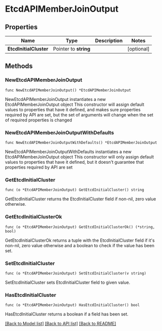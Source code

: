 # EtcdAPIMemberJoinOutput

## Properties

Name | Type | Description | Notes
------------ | ------------- | ------------- | -------------
**EtcdInitialCluster** | Pointer to **string** |  | [optional] 

## Methods

### NewEtcdAPIMemberJoinOutput

`func NewEtcdAPIMemberJoinOutput() *EtcdAPIMemberJoinOutput`

NewEtcdAPIMemberJoinOutput instantiates a new EtcdAPIMemberJoinOutput object
This constructor will assign default values to properties that have it defined,
and makes sure properties required by API are set, but the set of arguments
will change when the set of required properties is changed

### NewEtcdAPIMemberJoinOutputWithDefaults

`func NewEtcdAPIMemberJoinOutputWithDefaults() *EtcdAPIMemberJoinOutput`

NewEtcdAPIMemberJoinOutputWithDefaults instantiates a new EtcdAPIMemberJoinOutput object
This constructor will only assign default values to properties that have it defined,
but it doesn't guarantee that properties required by API are set

### GetEtcdInitialCluster

`func (o *EtcdAPIMemberJoinOutput) GetEtcdInitialCluster() string`

GetEtcdInitialCluster returns the EtcdInitialCluster field if non-nil, zero value otherwise.

### GetEtcdInitialClusterOk

`func (o *EtcdAPIMemberJoinOutput) GetEtcdInitialClusterOk() (*string, bool)`

GetEtcdInitialClusterOk returns a tuple with the EtcdInitialCluster field if it's non-nil, zero value otherwise
and a boolean to check if the value has been set.

### SetEtcdInitialCluster

`func (o *EtcdAPIMemberJoinOutput) SetEtcdInitialCluster(v string)`

SetEtcdInitialCluster sets EtcdInitialCluster field to given value.

### HasEtcdInitialCluster

`func (o *EtcdAPIMemberJoinOutput) HasEtcdInitialCluster() bool`

HasEtcdInitialCluster returns a boolean if a field has been set.


[[Back to Model list]](../README.md#documentation-for-models) [[Back to API list]](../README.md#documentation-for-api-endpoints) [[Back to README]](../README.md)


